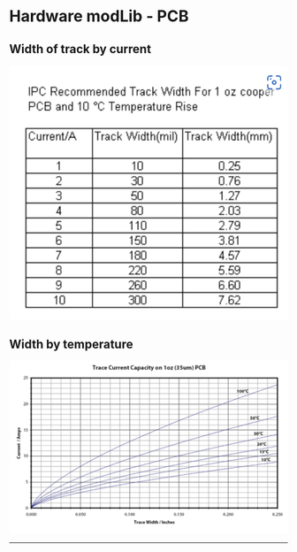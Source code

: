 # Hardware modLib - PCB


## Width of track by current
<img src="https://github.com/ricehung29/hardware_modLib/blob/main/PCB/temp.png?raw=true" >

## Width by temperature
<img src="https://github.com/ricehung29/hardware_modLib/blob/main/PCB/width.png?raw=true" >


---
